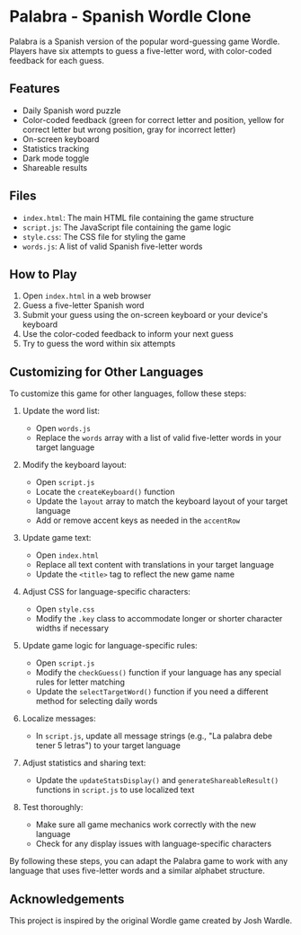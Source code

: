 # Palabra - Spanish Wordle Clone

Palabra is a Spanish version of the popular word-guessing game Wordle. Players have six attempts to guess a five-letter word, with color-coded feedback for each guess.

## Features

- Daily Spanish word puzzle
- Color-coded feedback (green for correct letter and position, yellow for correct letter but wrong position, gray for incorrect letter)
- On-screen keyboard
- Statistics tracking
- Dark mode toggle
- Shareable results

## Files

- `index.html`: The main HTML file containing the game structure
- `script.js`: The JavaScript file containing the game logic
- `style.css`: The CSS file for styling the game
- `words.js`: A list of valid Spanish five-letter words

## How to Play

1. Open `index.html` in a web browser
2. Guess a five-letter Spanish word
3. Submit your guess using the on-screen keyboard or your device's keyboard
4. Use the color-coded feedback to inform your next guess
5. Try to guess the word within six attempts

## Customizing for Other Languages

To customize this game for other languages, follow these steps:

1. Update the word list:
   - Open `words.js`
   - Replace the `words` array with a list of valid five-letter words in your target language

2. Modify the keyboard layout:
   - Open `script.js`
   - Locate the `createKeyboard()` function
   - Update the `layout` array to match the keyboard layout of your target language
   - Add or remove accent keys as needed in the `accentRow`

3. Update game text:
   - Open `index.html`
   - Replace all text content with translations in your target language
   - Update the `<title>` tag to reflect the new game name

4. Adjust CSS for language-specific characters:
   - Open `style.css`
   - Modify the `.key` class to accommodate longer or shorter character widths if necessary

5. Update game logic for language-specific rules:
   - Open `script.js`
   - Modify the `checkGuess()` function if your language has any special rules for letter matching
   - Update the `selectTargetWord()` function if you need a different method for selecting daily words

6. Localize messages:
   - In `script.js`, update all message strings (e.g., "La palabra debe tener 5 letras") to your target language

7. Adjust statistics and sharing text:
   - Update the `updateStatsDisplay()` and `generateShareableResult()` functions in `script.js` to use localized text

8. Test thoroughly:
   - Make sure all game mechanics work correctly with the new language
   - Check for any display issues with language-specific characters

By following these steps, you can adapt the Palabra game to work with any language that uses five-letter words and a similar alphabet structure.


## Acknowledgements

This project is inspired by the original Wordle game created by Josh Wardle.